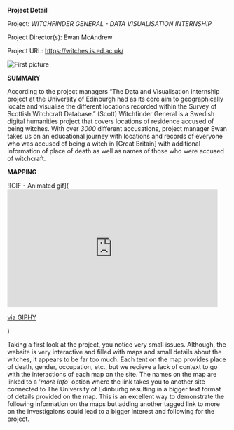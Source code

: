 **Project Detail** 

Project: _WITCHFINDER GENERAL - DATA VISUALISATION INTERNSHIP_

Project Director(s): Ewan McAndrew

Project URL: https://witches.is.ed.ac.uk/

![First picture](https://AdaChicas3.github.io/Ada-Chicas-CNU/images/first.png)


**SUMMARY**
  
  
  According to the project managers “The Data and Visualisation internship project at the University of Edinburgh had as its core aim to geographically locate and visualise the different locations recorded within the Survey of Scottish Witchcraft Database.” (Scott) Witchfinder General is a Swedish digital humanities project that covers locations of residence accused of being witches. With over _3000_ different accusations, project manager Ewan takes us on an educational journey with locations and records of everyone who was accused of being a witch in [Great Britain] with additional information of place of death as well as names of those who were accused of witchcraft. 


**MAPPING** 


![GIF - Animated gif](<iframe src="https://giphy.com/embed/uL8whUDHRHdMcnj23F" width="480" height="270" frameBorder="0" class="giphy-embed" allowFullScreen></iframe><p><a href="https://giphy.com/gifs/uL8whUDHRHdMcnj23F">via GIPHY</a></p>)


  Taking a first look at the project, you notice very small issues. Although, the website is very interactive and filled with maps and small details about the witches, it appears to be far too much. Each tent on the map provides place of death, gender, occupation, etc., but we recieve a lack of context to go with the interactions of each map on the site. The names on the map are linked to a '_more info_' option where the link takes you to another site connected to The University of Edinburhg resulting in a bigger text format of details provided on the map. This is an excellent way to demonstrate the following information on the maps but adding another tagged link to more on the investigaions could lead to a bigger interest and following for the project. 




